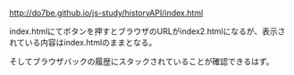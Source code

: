 http://do7be.github.io/js-study/historyAPI/index.html

index.htmlにてボタンを押すとブラウザのURLがindex2.htmlになるが、表示されている内容はindex.htmlのままとなる。

そしてブラウザバックの履歴にスタックされていることが確認できるはず。
